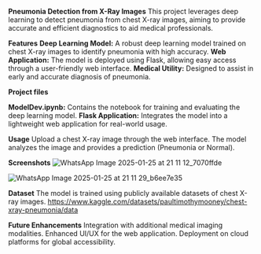 **Pneumonia Detection from X-Ray Images**
This project leverages deep learning to detect pneumonia from chest X-ray images, aiming to provide accurate and efficient diagnostics to aid medical professionals.

**Features**
**Deep Learning Model:** A robust deep learning model trained on chest X-ray images to identify pneumonia with high accuracy.
**Web Application:** The model is deployed using Flask, allowing easy access through a user-friendly web interface.
**Medical Utility:** Designed to assist in early and accurate diagnosis of pneumonia.

**Project files**

**ModelDev.ipynb:** Contains the notebook for training and evaluating the deep learning model.
**Flask Application:** Integrates the model into a lightweight web application for real-world usage.


**Usage**
Upload a chest X-ray image through the web interface.
The model analyzes the image and provides a prediction (Pneumonia or Normal).

**Screenshots**
![WhatsApp Image 2025-01-25 at 21 11 12_7070ffde](https://github.com/user-attachments/assets/93debf94-035a-4d21-912d-ae52fd29753c)

![WhatsApp Image 2025-01-25 at 21 11 29_b6ee7e35](https://github.com/user-attachments/assets/5f034e34-4d4d-40bb-a6c8-050899790f96)

**Dataset**
The model is trained using publicly available datasets of chest X-ray images.
https://www.kaggle.com/datasets/paultimothymooney/chest-xray-pneumonia/data

**Future Enhancements**
Integration with additional medical imaging modalities.
Enhanced UI/UX for the web application.
Deployment on cloud platforms for global accessibility.
